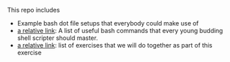 This repo includes

* Example bash dot file setups that everybody could make use of
* [a relative link](bash_commands.md): A list of useful bash commands that every young budding shell scripter should master. 
* [a relative link](bash_exercises.md): list of exercises that we will do together as part of this exercise